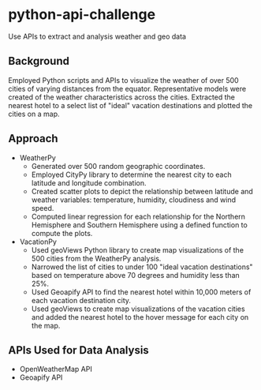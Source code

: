 # python-api-challenge
Use APIs to extract and analysis weather and geo data

## Background
Employed Python scripts and APIs to visualize the weather of over 500 cities of varying distances from the equator. Representative models were created of the weather characteristics across the cities. Extracted the nearest hotel to a select list of "ideal" vacation destinations and plotted the cities on a map.


## Approach

 - WeatherPy
    - Generated over 500 random geographic coordinates.
    - Employed CityPy library to determine the nearest city to each latitude and longitude combination.
    - Created scatter plots to depict the relationship between latitude and weather variables: temperature, humidity, cloudiness and wind speed.
    - Computed linear regression for each relationship for the Northern Hemisphere and Southern Hemisphere using a defined function to compute the plots.
 - VacationPy
    - Used geoViews Python library to create map visualizations of the 500 cities from the WeatherPy analysis.
    - Narrowed the list of cities to under 100 "ideal vacation destinations" based on temperature above 70 degrees and humidity less than 25%.
    - Used Geoapify API to find the nearest hotel within 10,000 meters of each vacation destination city.
    - Used geoViews to create map visualizations of the vacation cities and added the nearest hotel to the hover message for each city on the map.

## APIs Used for Data Analysis
 - OpenWeatherMap API
 - Geoapify API
